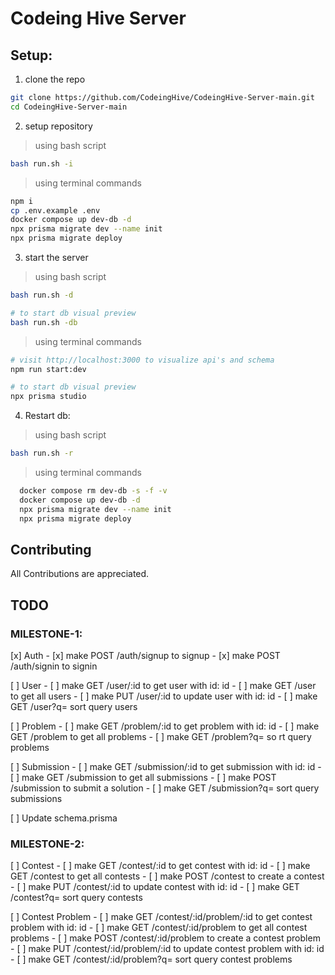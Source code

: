 # Codeing Hive Server

## Setup:

1. clone the repo
``` bash
git clone https://github.com/CodeingHive/CodeingHive-Server-main.git
cd CodeingHive-Server-main
```


2. setup repository

> using bash script

```bash
bash run.sh -i
```

> using terminal commands

``` bash
npm i
cp .env.example .env
docker compose up dev-db -d
npx prisma migrate dev --name init
npx prisma migrate deploy
```


3. start the server

> using bash script

```bash
bash run.sh -d

# to start db visual preview
bash run.sh -db
```

> using terminal commands

``` bash
# visit http://localhost:3000 to visualize api's and schema
npm run start:dev

# to start db visual preview
npx prisma studio
```

4. Restart db:

> using bash script

```bash
bash run.sh -r
```

> using terminal commands

``` bash
  docker compose rm dev-db -s -f -v
  docker compose up dev-db -d
  npx prisma migrate dev --name init
  npx prisma migrate deploy
```


## Contributing

All Contributions are appreciated.

## TODO

### MILESTONE-1:


[x] Auth
    - [x] make POST /auth/signup     to   signup
    - [x] make POST /auth/signin     to   signin

[ ] User
    - [ ] make GET /user/:id         to   get user with id: id
    - [ ] make GET /user             to   get all users
    - [ ] make PUT /user/:id         to   update user with id: id
    - [ ] make GET /user?q=          sort query users

[ ] Problem
    - [ ] make GET /problem/:id      to   get problem with id: id
    - [ ] make GET /problem          to   get all problems
    - [ ] make GET /problem?q=       so  rt query problems

[ ] Submission
    - [ ] make GET /submission/:id   to   get submission with id: id
    - [ ] make GET /submission       to   get all submissions
    - [ ] make POST /submission      to   submit a solution
    - [ ] make GET /submission?q=    sort query submissions

[ ] Update schema.prisma



### MILESTONE-2:

[ ] Contest
    - [ ] make GET /contest/:id      to   get contest with id: id
    - [ ] make GET /contest          to   get all contests
    - [ ] make POST /contest         to   create a contest
    - [ ] make PUT /contest/:id      to   update contest with id: id
    - [ ] make GET /contest?q=       sort query contests

[ ] Contest Problem
    - [ ] make GET /contest/:id/problem/:id   to   get contest problem with id: id
    - [ ] make GET /contest/:id/problem       to   get all contest problems
    - [ ] make POST /contest/:id/problem      to   create a contest problem
    - [ ] make PUT /contest/:id/problem/:id   to   update contest problem with id: id
    - [ ] make GET /contest/:id/problem?q=    sort query contest problems
